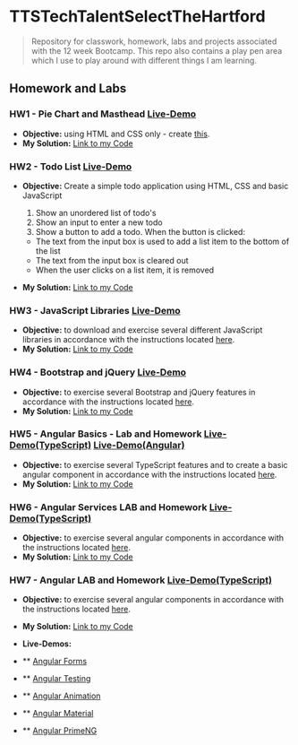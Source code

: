# TTSTechTalentSelectTheHartford

> Repository for classwork, homework, labs and projects associated with the 12 week Bootcamp.
> This repo also contains a play pen area which I use to play around with different things I am learning.

## Homework and Labs

### HW1 - Pie Chart and Masthead [Live-Demo](https://rickrhone.github.io/TTSTechTalentSelectTheHartford/HomeworkAndLabs/HW1_Ricardo_pieChart_And_Masthead)

- **Objective:** using HTML and CSS only - create [this](https://github.com/rickrhone/TTSTechTalentSelectTheHartford/blob/master/HomeworkAndLabs/HW1_Ricardo_pieChart_And_Masthead/CSS%20Homework.pdf).
- **My Solution:** [Link to my Code](https://github.com/rickrhone/TTSTechTalentSelectTheHartford/tree/master/HomeworkAndLabs/HW1_Ricardo_pieChart_And_Masthead)

### HW2 - Todo List [Live-Demo](https://rickrhone.github.io/TTSTechTalentSelectTheHartford/HomeworkAndLabs/HW2_Ricardo_Todo_List/)

- **Objective:** Create a simple todo application using HTML, CSS and basic JavaScript

  1. Show an unordered list of todo's
  2. Show an input to enter a new todo
  3. Show a button to add a todo. When the button is clicked:

  - The text from the input box is used to add a list item to the bottom of the list
  - The text from the input box is cleared out
  - When the user clicks on a list item, it is removed

- **My Solution:** [Link to my Code](https://github.com/rickrhone/TTSTechTalentSelectTheHartford/tree/master/HomeworkAndLabs/HW2_Ricardo_Todo_List)

### HW3 - JavaScript Libraries [Live-Demo](https://rickrhone.github.io/TTSTechTalentSelectTheHartford/HomeworkAndLabs/HW3_Ricardo_JavaScript_Libraries/)

- **Objective:** to download and exercise several different JavaScript libraries in accordance with the instructions located [here](https://github.com/rickrhone/TTSTechTalentSelectTheHartford/blob/master/HomeworkAndLabs/HW3_Ricardo_JavaScript_Libraries/JS_Libraries_-_Lab_and_Homework.pdf).
- **My Solution:** [Link to my Code](https://github.com/rickrhone/TTSTechTalentSelectTheHartford/tree/master/HomeworkAndLabs/HW3_Ricardo_JavaScript_Libraries)

### HW4 - Bootstrap and jQuery [Live-Demo](https://rickrhone.github.io/TTSTechTalentSelectTheHartford/HomeworkAndLabs/HW4_Ricardo_Bootstrap_and_jQuery)

- **Objective:** to exercise several Bootstrap and jQuery features in accordance with the instructions located [here](https://github.com/rickrhone/TTSTechTalentSelectTheHartford/blob/master/HomeworkAndLabs/HW4_Ricardo_Bootstrap_and_jQuery/bootstrap_project_homework.pdf).
- **My Solution:** [Link to my Code](https://github.com/rickrhone/TTSTechTalentSelectTheHartford/tree/master/HomeworkAndLabs/HW4_Ricardo_Bootstrap_and_jQuery)

### HW5 - Angular Basics - Lab and Homework [Live-Demo(TypeScript)](https://rickrhone.github.io/TTSTechTalentSelectTheHartford/HomeworkAndLabs/HW5_6_and7_Ricardo_Angular) [Live-Demo(Angular)](https://rickrhone.github.io/TTSTechTalentSelectTheHartford/HomeworkAndLabs/HW5_6_and7_Ricardo_Angular)

- **Objective:** to exercise several TypeScript features and to create a basic angular component in accordance with the instructions located [here](https://github.com/rickrhone/TTSTechTalentSelectTheHartford/blob/master/HomeworkAndLabs/HW5_6_and7_Ricardo_Angular/Angular_basics_HW.pdf).
- **My Solution:** [Link to my Code](https://github.com/rickrhone/TTSTechTalentSelectTheHartford/tree/master/HomeworkAndLabs/HW5_6_and7_Ricardo_Angular)

### HW6 - Angular Services LAB and Homework [Live-Demo(TypeScript)](https://rickrhone.github.io/TTSTechTalentSelectTheHartford/HomeworkAndLabs/HW5_6_and7_Ricardo_Angular)

- **Objective:** to exercise several angular components in accordance with the instructions located [here](https://github.com/rickrhone/TTSTechTalentSelectTheHartford/blob/master/HomeworkAndLabs/HW5_6_and7_Ricardo_Angular/Angular_basics_HW.pdf).
- **My Solution:** [Link to my Code](https://github.com/rickrhone/TTSTechTalentSelectTheHartford/tree/master/HomeworkAndLabs/HW5_6_and7_Ricardo_Angular/Angular/HW5_6_and7-AngularBasics)

### HW7 - Angular LAB and Homework [Live-Demo(TypeScript)](https://rickrhone.github.io/TTSTechTalentSelectTheHartford/HomeworkAndLabs/HW5_6_and7_Ricardo_Angular)

- **Objective:** to exercise several angular components in accordance with the instructions located [here](https://github.com/rickrhone/TTSTechTalentSelectTheHartford/blob/master/HomeworkAndLabs/HW5_6_and7_Ricardo_Angular/Angular_Services_HW2.pdf).
- **My Solution:** [Link to my Code](https://github.com/rickrhone/TTSTechTalentSelectTheHartford/tree/master/HomeworkAndLabs/HW5_6_and7_Ricardo_Angular/Angular/HW5_6_and7-AngularBasics)

- **Live-Demos:**
- \*\* [Angular Forms]()
- \*\* [Angular Testing]()
- \*\* [Angular Animation]()
- \*\* [Angular Material]()
- \*\* [Angular PrimeNG]()
